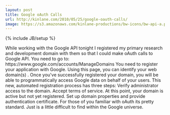 ```yaml
---
layout: post
title: Google oAuth Calls
url: http://kinlane.com/2010/05/25/google-oauth-calls/
image: https://s3.amazonaws.com/kinlane-productions/bw-icons/bw-api-a.png
---
```

{% include JB/setup %}
<p>
     While working with the Google API tonight I registered my primary research and development domain with them so that I could make oAuth calls to Google API. You need to go to: https://www.google.com/accounts/ManageDomains You need to register your application with Google. Using this page, you can identify your web domain(s) . Once you've successfully registered your domain, you will be able to programmatically access Google data on behalf of your users. This new, automated registration process has three steps: Verify administrator access to the domain. Accept terms of service. At this point, your domain is active but not yet registered. Set up domain properties and provide authentication certificate. For those of you familiar with oAuth its pretty standard. Just is a little difficult to find within the Google universe.
</p>